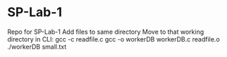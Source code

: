 # SP-Lab-1
Repo for SP-Lab-1
Add files to same directory
Move to that working directory
in CLI:
  gcc -c readfile.c
  gcc -o workerDB workerDB.c readfile.o
  ./workerDB small.txt

